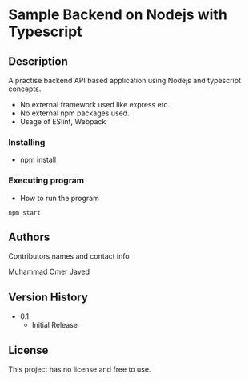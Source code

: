 # Sample Backend on Nodejs with Typescript

## Description

A practise backend API based application using Nodejs and typescript concepts. 
* No external framework used like express etc.
* No external npm packages used.
* Usage of ESlint, Webpack

### Installing

* npm install

### Executing program

* How to run the program
```
npm start
```

## Authors

Contributors names and contact info

Muhammad Omer Javed

## Version History

* 0.1
    * Initial Release

## License

This project has no license and free to use.